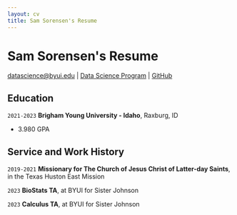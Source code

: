 ```yaml
---
layout: cv
title: Sam Sorensen's Resume
---
```


# Sam Sorensen's Resume 

<div id="webaddress">
<a href="datascience@byui.edu">datascience@byui.edu</a>
| <a href="https://byuidatascience.github.io/development.html">Data Science Program</a>
| <a href="https://github.com/byuids-resumes">GitHub</a>
</div>

<!-- https://www.monique.tech/the-art-of-markdown -->

## Education

`2021-2023`
__Brigham Young University - Idaho__, Raxburg, ID
- 3.980 GPA

## Service and Work History

`2019-2021`
__Missionary for The Church of Jesus Christ of Latter-day Saints__, in the Texas Huston East Mission

`2023`
__BioStats TA__, at BYUI for Sister Johnson

`2023`
__Calculus TA__, at BYUI for Sister Johnson





<!-- ### Footer

Last updated: May 2013 -->


